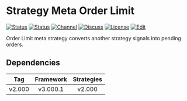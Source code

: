 # Strategy Meta Order Limit

[![Status][gha-image-check-master]][gha-link-check-master]
[![Status][gha-image-compile-master]][gha-link-compile-master]
[![Channel][tg-channel-image]][tg-channel-link]
[![Discuss][gh-discuss-badge]][gh-discuss-link]
[![License][license-image]][license-link]
[![Edit][gh-edit-badge]][gh-edit-link]

Order Limit meta strategy converts another strategy signals into pending orders.

## Dependencies

| Tag      | Framework | Strategies |
|:--------:|:---------:|:----------:|
| v2.000   | v3.000.1  | v2.000     |

<!-- Named links -->

[gh-discuss-badge]: https://img.shields.io/badge/Discussions-Q&A-blue.svg?logo=github
[gh-discuss-link]: https://github.com/EA31337/EA31337-Strategies/discussions

[gh-edit-badge]: https://img.shields.io/badge/GitHub-edit-purple.svg?logo=github
[gh-edit-link]: https://github.dev/EA31337/Strategy-Meta_Order_Limit

[gha-link-check-master]: https://github.com/EA31337/Strategy-Meta_Order_Limit/actions?query=workflow:Check+branch%3Amaster
[gha-image-check-master]: https://github.com/EA31337/Strategy-Meta_Order_Limit/workflows/Check/badge.svg?branch=master
[gha-link-compile-master]: https://github.com/EA31337/Strategy-Meta_Order_Limit/actions?query=workflow:Compile+branch%3Amaster
[gha-image-compile-master]: https://github.com/EA31337/Strategy-Meta_Order_Limit/workflows/Compile/badge.svg?branch=master

[tg-channel-image]: https://img.shields.io/badge/Telegram-join-0088CC.svg?logo=telegram
[tg-channel-link]: https://t.me/EA31337

[license-image]: https://img.shields.io/github/license/EA31337/EA31337-Strategies.svg
[license-link]: https://tldrlegal.com/license/gnu-general-public-license-v3-(gpl-3)
